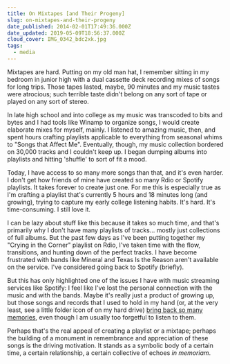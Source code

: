 ```yaml
---
title: On Mixtapes [and Their Progeny]
slug: on-mixtapes-and-their-progeny
date_published: 2014-02-01T17:49:36.000Z
date_updated: 2019-05-09T18:56:37.000Z
cloud_cover: IMG_0342_bdc2xk.jpg
tags:
  - media
---
```


Mixtapes are hard. Putting on my old man hat, I remember sitting in my bedroom in junior high with a dual cassette deck recording mixes of songs for long trips. Those tapes lasted, maybe, 90 minutes and my music tastes were atrocious; such terrible taste didn't belong on any sort of tape or played on any sort of stereo.

In late high school and into college as my music was transcoded to bits and bytes and I had tools like Winamp to organize songs, I would create elaborate mixes for myself, mainly. I listened to amazing music, then, and spent hours crafting playlists applicable to everything from seasonal whims to "Songs that Affect Me". Eventually, though, my music collection bordered on 30,000 tracks and I couldn't keep up. I began dumping albums into playlists and hitting 'shuffle' to sort of fit a mood.

Today, I have access to so many more songs than that, and it's even harder. I don't get how friends of mine have created so many Rdio or Spotify playlists. It takes forever to create just one. For me this is especially true as I'm crafting a playlist that's currently 5 hours and 18 minutes long (and growing), trying to capture my early college listening habits. It's hard. It's time-consuming. I still love it.

I can be lazy about stuff like this because it takes so much time, and that's primarily why I don't have many playlists of tracks... mostly just collections of full albums. But the past few days as I've been putting together my "Crying in the Corner" playlist on Rdio, I've taken time with the flow, transitions, and hunting down of the perfect tracks. I have become frustrated with bands like Mineral and Texas Is the Reason aren't available on the service. I've considered going back to Spotify (briefly).

But this has only highlighted one of the issues I have with music streaming services like Spotify: I feel like I've lost the personal connection with the music and with the bands. Maybe it's really just a product of growing up, but those songs and records that I used to hold in my hand (or, at the very least, see a little folder icon of on my hard drive) [bring back so many memories](/posts/on-music-memory/), even though I am usually too forgetful to listen to them.

Perhaps that's the real appeal of creating a playlist or a mixtape; perhaps the building of a monument in remembrance and appreciation of these songs is the driving motivation. It stands as a symbolic body of a certain time, a certain relationship, a certain collective of echoes *in memoriam*.
